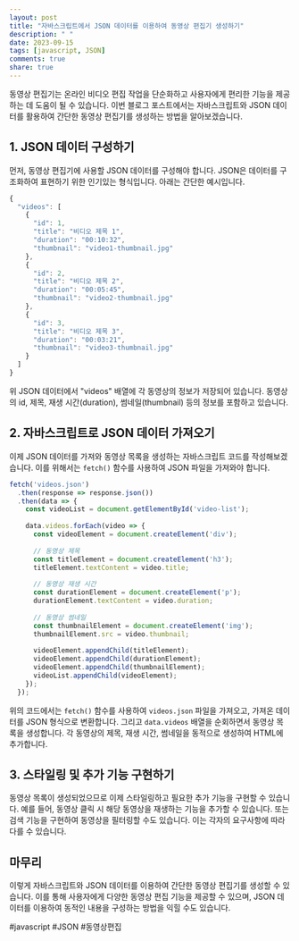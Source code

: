 ```yaml
---
layout: post
title: "자바스크립트에서 JSON 데이터를 이용하여 동영상 편집기 생성하기"
description: " "
date: 2023-09-15
tags: [javascript, JSON]
comments: true
share: true
---
```


동영상 편집기는 온라인 비디오 편집 작업을 단순화하고 사용자에게 편리한 기능을 제공하는 데 도움이 될 수 있습니다. 이번 블로그 포스트에서는 자바스크립트와 JSON 데이터를 활용하여 간단한 동영상 편집기를 생성하는 방법을 알아보겠습니다.

## 1. JSON 데이터 구성하기

먼저, 동영상 편집기에 사용할 JSON 데이터를 구성해야 합니다. JSON은 데이터를 구조화하여 표현하기 위한 인기있는 형식입니다. 아래는 간단한 예시입니다.

```javascript
{
  "videos": [
    {
      "id": 1,
      "title": "비디오 제목 1",
      "duration": "00:10:32",
      "thumbnail": "video1-thumbnail.jpg"
    },
    {
      "id": 2,
      "title": "비디오 제목 2",
      "duration": "00:05:45",
      "thumbnail": "video2-thumbnail.jpg"
    },
    {
      "id": 3,
      "title": "비디오 제목 3",
      "duration": "00:03:21",
      "thumbnail": "video3-thumbnail.jpg"
    }
  ]
}
```

위 JSON 데이터에서 "videos" 배열에 각 동영상의 정보가 저장되어 있습니다. 동영상의 id, 제목, 재생 시간(duration), 썸네일(thumbnail) 등의 정보를 포함하고 있습니다.

## 2. 자바스크립트로 JSON 데이터 가져오기

이제 JSON 데이터를 가져와 동영상 목록을 생성하는 자바스크립트 코드를 작성해보겠습니다. 이를 위해서는 `fetch()` 함수를 사용하여 JSON 파일을 가져와야 합니다.

```javascript
fetch('videos.json')
  .then(response => response.json())
  .then(data => {
    const videoList = document.getElementById('video-list');
    
    data.videos.forEach(video => {
      const videoElement = document.createElement('div');
      
      // 동영상 제목
      const titleElement = document.createElement('h3');
      titleElement.textContent = video.title;
      
      // 동영상 재생 시간
      const durationElement = document.createElement('p');
      durationElement.textContent = video.duration;
      
      // 동영상 썸네일
      const thumbnailElement = document.createElement('img');
      thumbnailElement.src = video.thumbnail;
      
      videoElement.appendChild(titleElement);
      videoElement.appendChild(durationElement);
      videoElement.appendChild(thumbnailElement);
      videoList.appendChild(videoElement);
    });
  });
```

위의 코드에서는 `fetch()` 함수를 사용하여 `videos.json` 파일을 가져오고, 가져온 데이터를 JSON 형식으로 변환합니다. 그리고 `data.videos` 배열을 순회하면서 동영상 목록을 생성합니다. 각 동영상의 제목, 재생 시간, 썸네일을 동적으로 생성하여 HTML에 추가합니다.

## 3. 스타일링 및 추가 기능 구현하기

동영상 목록이 생성되었으므로 이제 스타일링하고 필요한 추가 기능을 구현할 수 있습니다. 예를 들어, 동영상 클릭 시 해당 동영상을 재생하는 기능을 추가할 수 있습니다. 또는 검색 기능을 구현하여 동영상을 필터링할 수도 있습니다. 이는 각자의 요구사항에 따라 다를 수 있습니다.

## 마무리

이렇게 자바스크립트와 JSON 데이터를 이용하여 간단한 동영상 편집기를 생성할 수 있습니다. 이를 통해 사용자에게 다양한 동영상 편집 기능을 제공할 수 있으며, JSON 데이터를 이용하여 동적인 내용을 구성하는 방법을 익힐 수도 있습니다.

#javascript #JSON #동영상편집